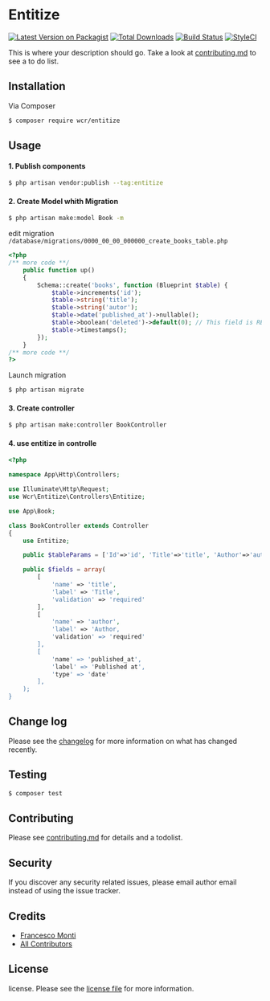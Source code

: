 # Entitize

[![Latest Version on Packagist][ico-version]][link-packagist]
[![Total Downloads][ico-downloads]][link-downloads]
[![Build Status][ico-travis]][link-travis]
[![StyleCI][ico-styleci]][link-styleci]

This is where your description should go. Take a look at [contributing.md](contributing.md) to see a to do list.

## Installation

Via Composer

``` bash
$ composer require wcr/entitize
```

## Usage
#### 1. Publish components ####
``` bash
$ php artisan vendor:publish --tag:entitize
```

#### 2. Create Model whith Migration ####
``` bash
$ php artisan make:model Book -m
```
edit migration `/database/migrations/0000_00_00_000000_create_books_table.php`
``` php
<?php
/** more code **/
    public function up()
    {
        Schema::create('books', function (Blueprint $table) {
            $table->increments('id');
            $table->string('title');
            $table->string('autor');
            $table->date('published_at')->nullable();
            $table->boolean('deleted')->default(0); // This field is REQUIRED
            $table->timestamps();
        });
    }
/** more code **/
?>
```
Launch migration
``` bash
$ php artisan migrate
```

#### 3. Create controller ####
``` bash
$ php artisan make:controller BookController
```

#### 4. use entitize in controlle ####
```php
<?php

namespace App\Http\Controllers;

use Illuminate\Http\Request;
use Wcr\Entitize\Controllers\Entitize;

use App\Book;

class BookController extends Controller
{
    use Entitize;

    public $tableParams = ['Id'=>'id', 'Title'=>'title', 'Author'=>'author', 'Created at'=>'created_at'];

    public $fields = array(
        [
            'name' => 'title',
            'label' => 'Title',
            'validation' => 'required'
        ],
        [
            'name' => 'author',
            'label' => 'Author,
            'validation' => 'required'
        ],
        [
            'name' => 'published_at',
            'label' => 'Published at',
            'type' => 'date'
        ],
    );
}
```

## Change log

Please see the [changelog](changelog.md) for more information on what has changed recently.

## Testing

``` bash
$ composer test
```

## Contributing

Please see [contributing.md](contributing.md) for details and a todolist.

## Security

If you discover any security related issues, please email author email instead of using the issue tracker.

## Credits

- [Francesco Monti][link-author]
- [All Contributors][link-contributors]

## License

license. Please see the [license file](license.md) for more information.

[ico-version]: https://img.shields.io/packagist/v/francescomonti/entitize.svg?style=flat-square
[ico-downloads]: https://img.shields.io/packagist/dt/francescomonti/entitize.svg?style=flat-square
[ico-travis]: https://img.shields.io/travis/francescomonti/entitize/master.svg?style=flat-square
[ico-styleci]: https://styleci.io/repos/12345678/shield

[link-packagist]: https://packagist.org/packages/wcr/entitize
[link-downloads]: https://packagist.org/packages/wcr/entitize
[link-travis]: https://travis-ci.org/francescomonti/entitize
[link-styleci]: https://styleci.io/repos/12345678
[link-author]: https://github.com/francescomonti
[link-contributors]: ../../contributors]

